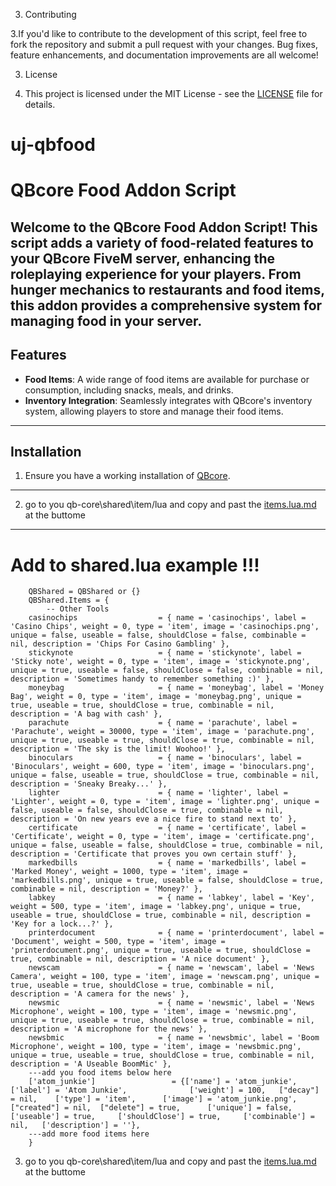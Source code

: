 3. Contributing

3.If you'd like to contribute to the development of this script, feel free to fork the repository and submit a pull request with your changes. Bug fixes, feature enhancements, and documentation improvements are all welcome!

3. License

3. This project is licensed under the MIT License - see the [LICENSE](LICENSE) file for details.




# uj-qbfood

# QBcore Food Addon Script

Welcome to the QBcore Food Addon Script! This script adds a variety of food-related features to your QBcore FiveM server, enhancing the roleplaying experience for your players. From hunger mechanics to restaurants and food items, this addon provides a comprehensive system for managing food in your server.
----------------------------------------------------------------------------------------------------------------------------------------------------------------------------------------------------------------------------------------------------------------------------------------------------------

## Features

- **Food Items**: A wide range of food items are available for purchase or consumption, including snacks, meals, and drinks.
- **Inventory Integration**: Seamlessly integrates with QBcore's inventory system, allowing players to store and manage their food items.

----------------------------------------------------------------------------------------------------------------------------------------------------------------------------------------------------------------------------------------------------------------------------------------------------------

## Installation

1. Ensure you have a working installation of [QBcore](https://github.com/qbcore-framework/qb-core).
----------------------------------------------------------------------------------------------------------------------------------------------------------------------------------------------------------------------------------------------------------------------------------------------------------

2. go to you qb-core\shared\item/lua and copy and past the [items.lua.md](items.lua.md) at the buttome
----------------------------------------------------------------------------------------------------------------------------------------------------------------------------------------------------------------------------------------------------------------------------------------------------------
# Add to shared.lua example !!!
```
	QBShared = QBShared or {}
    QBShared.Items = {
        -- Other Tools
    casinochips                  = { name = 'casinochips', label = 'Casino Chips', weight = 0, type = 'item', image = 'casinochips.png', unique = false, useable = false, shouldClose = false, combinable = nil, description = 'Chips For Casino Gambling' },
    stickynote                   = { name = 'stickynote', label = 'Sticky note', weight = 0, type = 'item', image = 'stickynote.png', unique = true, useable = false, shouldClose = false, combinable = nil, description = 'Sometimes handy to remember something :)' },
    moneybag                     = { name = 'moneybag', label = 'Money Bag', weight = 0, type = 'item', image = 'moneybag.png', unique = true, useable = true, shouldClose = true, combinable = nil, description = 'A bag with cash' },
    parachute                    = { name = 'parachute', label = 'Parachute', weight = 30000, type = 'item', image = 'parachute.png', unique = true, useable = true, shouldClose = true, combinable = nil, description = 'The sky is the limit! Woohoo!' },
    binoculars                   = { name = 'binoculars', label = 'Binoculars', weight = 600, type = 'item', image = 'binoculars.png', unique = false, useable = true, shouldClose = true, combinable = nil, description = 'Sneaky Breaky...' },
    lighter                      = { name = 'lighter', label = 'Lighter', weight = 0, type = 'item', image = 'lighter.png', unique = false, useable = false, shouldClose = true, combinable = nil, description = 'On new years eve a nice fire to stand next to' },
    certificate                  = { name = 'certificate', label = 'Certificate', weight = 0, type = 'item', image = 'certificate.png', unique = false, useable = false, shouldClose = true, combinable = nil, description = 'Certificate that proves you own certain stuff' },
    markedbills                  = { name = 'markedbills', label = 'Marked Money', weight = 1000, type = 'item', image = 'markedbills.png', unique = true, useable = false, shouldClose = true, combinable = nil, description = 'Money?' },
    labkey                       = { name = 'labkey', label = 'Key', weight = 500, type = 'item', image = 'labkey.png', unique = true, useable = true, shouldClose = true, combinable = nil, description = 'Key for a lock...?' },
    printerdocument              = { name = 'printerdocument', label = 'Document', weight = 500, type = 'item', image = 'printerdocument.png', unique = true, useable = true, shouldClose = true, combinable = nil, description = 'A nice document' },
    newscam                      = { name = 'newscam', label = 'News Camera', weight = 100, type = 'item', image = 'newscam.png', unique = true, useable = true, shouldClose = true, combinable = nil, description = 'A camera for the news' },
    newsmic                      = { name = 'newsmic', label = 'News Microphone', weight = 100, type = 'item', image = 'newsmic.png', unique = true, useable = true, shouldClose = true, combinable = nil, description = 'A microphone for the news' },
    newsbmic                     = { name = 'newsbmic', label = 'Boom Microphone', weight = 100, type = 'item', image = 'newsbmic.png', unique = true, useable = true, shouldClose = true, combinable = nil, description = 'A Useable BoomMic' },
    ---add you food items below here 
    ['atom_junkie'] 		 		= {['name'] = 'atom_junkie', 	    		['label'] = 'Atom Junkie', 				['weight'] = 100, 	["decay"] = nil,	['type'] = 'item', 		['image'] = 'atom_junkie.png', 			["created"] = nil, 	["delete"] = true,		['unique'] = false, 	['useable'] = true, 	['shouldClose'] = true,		['combinable'] = nil,   ['description'] = ''},
    ---add more food items here
    }
```
3. go to you qb-core\shared\item/lua and copy and past the [items.lua.md](items.lua.md) at the buttome